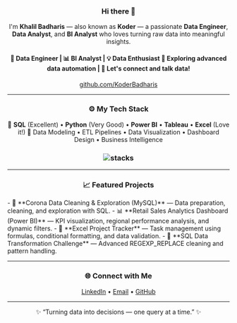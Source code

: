 <h3 align="center"> Hi there 👋</h3>

<p align="center">
I'm <b>Khalil Badharis</b> — also known as <b>Koder</b> — a passionate <b>Data Engineer</b>, <b>Data Analyst</b>, and <b>BI Analyst</b> who loves turning raw data into meaningful insights.
</p>

<h4 align="center">
💾 Data Engineer | 📊 BI Analyst | 💡 Data Enthusiast  
🌱 Exploring advanced data automation | 💬 Let's connect and talk data!
</h4>

<p align="center">
<a href="https://github.com/KoderBadharis">github.com/KoderBadharis</a>  
</p>

---

<h3 align="center">⚙️ My Tech Stack</h3>

<p align="center">
🚀 <b>SQL</b> (Excellent) • <b>Python</b> (Very Good) • <b>Power BI</b> • <b>Tableau</b> • <b>Excel</b> (Love it!)  
🧠 Data Modeling • ETL Pipelines • Data Visualization • Dashboard Design • Business Intelligence
</p>

<h3 align="center">
<img src="https://raw.githubusercontent.com/akasrai/akasrai/master/assets/stack-hills.png" alt="stacks"/>
</h3>

---

<h3 align="center">📈 Featured Projects</h3>
- 🧹 **Corona Data Cleaning & Exploration (MySQL)** — Data preparation, cleaning, and exploration with SQL.  
- 📊 **Retail Sales Analytics Dashboard (Power BI)** — KPI visualization, regional performance analysis, and dynamic filters.  
- 🧮 **Excel Project Tracker** — Task management using formulas, conditional formatting, and data validation.  
- 🧠 **SQL Data Transformation Challenge** — Advanced REGEXP_REPLACE cleaning and pattern handling.  

---

<h3 align="center">🌐 Connect with Me</h3>

<p align="center">
<a href="https://linkedin.com/in/khalilbadharis" target="_blank">LinkedIn</a> • 
<a href="mailto:khalilbadharis@gmail.com">Email</a> • 
<a href="https://github.com/KoderBadharis" target="_blank">GitHub</a>
</p>

---

<p align="center">
✨ “Turning data into decisions — one query at a time.” ✨  
</p>
